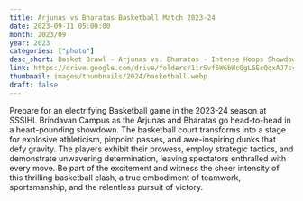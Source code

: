 ```yaml
---
title: Arjunas vs Bharatas Basketball Match 2023-24
date: 2023-09-11 05:00:00
month: 2023/09
year: 2023
categories: ["photo"]
desc_short: Basket Brawl - Arjunas vs. Bharatas - Intense Hoops Showdown at SSSIHL Brindavan Campus
link: https://drive.google.com/drive/folders/1irSvf6W6bWcQgL6EcQqxAJ7svE-SiBFF?usp=drive_link
thumbnail: images/thumbnails/2024/basketball.webp
draft: false
---
```


 Prepare for an electrifying Basketball game in the 2023-24 season at SSSIHL Brindavan Campus as the Arjunas and Bharatas go head-to-head in a heart-pounding showdown. The basketball court transforms into a stage for explosive athleticism, pinpoint passes, and awe-inspiring dunks that defy gravity. The players exhibit their prowess, employ strategic tactics, and demonstrate unwavering determination, leaving spectators enthralled with every move. Be part of the excitement and witness the sheer intensity of this thrilling basketball clash, a true embodiment of teamwork, sportsmanship, and the relentless pursuit of victory.
